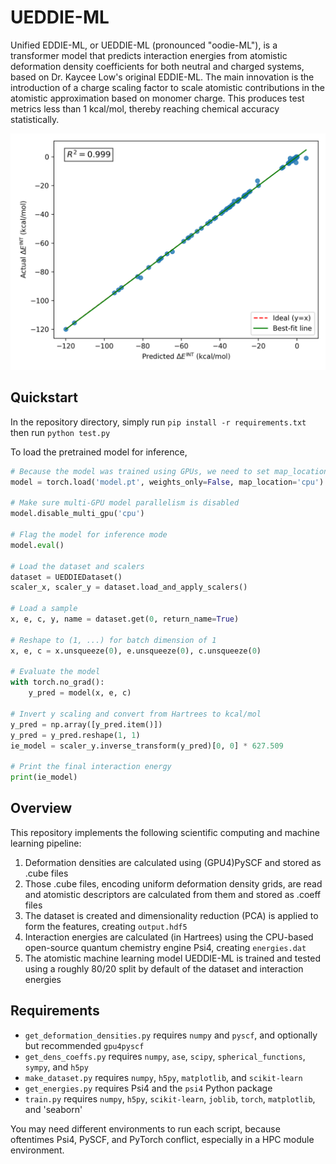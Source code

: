 # UEDDIE-ML
Unified EDDIE-ML, or UEDDIE-ML (pronounced "oodie-ML"), is a transformer model that predicts interaction energies from atomistic deformation density coefficients for both neutral and charged systems, based on Dr. Kaycee Low's original EDDIE-ML. The main innovation is the introduction of a charge scaling factor to scale atomistic contributions in the atomistic approximation based on monomer charge. This produces test metrics less than 1 kcal/mol, thereby reaching chemical accuracy statistically. 

![UEDDIE-ML results scatterplot showing the actual vs. the predicted interaction energy in kcal/mol on the test set. The best-fit line is nearly linear with an R^2 value of 0.999.](test_results.png "UEDDIE-ML test results")

## Quickstart
In the repository directory, simply run `pip install -r requirements.txt` then run `python test.py`

To load the pretrained model for inference,
```python
# Because the model was trained using GPUs, we need to set map_location to cpu
model = torch.load('model.pt', weights_only=False, map_location='cpu')

# Make sure multi-GPU model parallelism is disabled 
model.disable_multi_gpu('cpu')

# Flag the model for inference mode 
model.eval()

# Load the dataset and scalers
dataset = UEDDIEDataset()
scaler_x, scaler_y = dataset.load_and_apply_scalers()

# Load a sample 
x, e, c, y, name = dataset.get(0, return_name=True)

# Reshape to (1, ...) for batch dimension of 1 
x, e, c = x.unsqueeze(0), e.unsqueeze(0), c.unsqueeze(0)

# Evaluate the model
with torch.no_grad():
    y_pred = model(x, e, c)

# Invert y scaling and convert from Hartrees to kcal/mol 
y_pred = np.array([y_pred.item()])
y_pred = y_pred.reshape(1, 1)
ie_model = scaler_y.inverse_transform(y_pred)[0, 0] * 627.509

# Print the final interaction energy
print(ie_model)
```

## Overview
This repository implements the following scientific computing and machine learning pipeline:
1. Deformation densities are calculated using (GPU4)PySCF and stored as .cube files
2. Those .cube files, encoding uniform deformation density grids, are read and atomistic descriptors are calculated from them and stored as .coeff files
3. The dataset is created and dimensionality reduction (PCA) is applied to form the features, creating `output.hdf5`
4. Interaction energies are calculated (in Hartrees) using the CPU-based open-source quantum chemistry engine Psi4, creating `energies.dat`
5. The atomistic machine learning model UEDDIE-ML is trained and tested using a roughly 80/20 split  by default of the dataset and interaction energies 

## Requirements
- `get_deformation_densities.py` requires `numpy` and `pyscf`, and optionally but recommended `gpu4pyscf` 
- `get_dens_coeffs.py` requires `numpy`, `ase`, `scipy`, `spherical_functions`, `sympy`, and `h5py`
- `make_dataset.py` requires `numpy`, `h5py`, `matplotlib`, and `scikit-learn`
- `get_energies.py` requires Psi4 and the `psi4` Python package
- `train.py` requires `numpy`, `h5py`, `scikit-learn`, `joblib`, `torch`, `matplotlib`, and 'seaborn' 

You may need different environments to run each script, because oftentimes Psi4, PySCF, and PyTorch conflict, especially in a HPC module environment.
